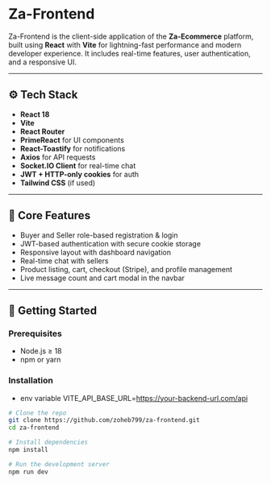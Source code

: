 # Za-Frontend

Za-Frontend is the client-side application of the **Za-Ecommerce** platform, built using **React** with **Vite** for lightning-fast performance and modern developer experience. It includes real-time features, user authentication, and a responsive UI.

---

## ⚙️ Tech Stack

- **React 18**
- **Vite**
- **React Router**
- **PrimeReact** for UI components
- **React-Toastify** for notifications
- **Axios** for API requests
- **Socket.IO Client** for real-time chat
- **JWT + HTTP-only cookies** for auth
- **Tailwind CSS** (if used)

---

## 🔐 Core Features

- Buyer and Seller role-based registration & login
- JWT-based authentication with secure cookie storage
- Responsive layout with dashboard navigation
- Real-time chat with sellers
- Product listing, cart, checkout (Stripe), and profile management
- Live message count and cart modal in the navbar

---

## 🚀 Getting Started

### Prerequisites

- Node.js ≥ 18
- npm or yarn

### Installation
- env variable 
VITE_API_BASE_URL=https://your-backend-url.com/api

```bash
# Clone the repo
git clone https://github.com/zoheb799/za-frontend.git
cd za-frontend

# Install dependencies
npm install

# Run the development server
npm run dev
